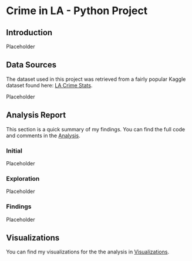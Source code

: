 # Crime in LA - Python Project
## Introduction
Placeholder

## Data Sources
The dataset used in this project was retrieved from a fairly popular Kaggle dataset found here: [LA Crime Stats](https://www.kaggle.com/datasets).

Placeholder

## Analysis Report
This section is a quick summary of my findings. You can find the full code and comments in the [Analysis](https://github.com/stgordillo/spotify_2023_python_project/blob/main/ANALYSIS.py).

### Initial
Placeholder

### Exploration
Placeholder


### Findings
Placeholder

## Visualizations
You can find my visualizations for the the analysis in [Visualizations](https://github.com/stgordillo/spotify_2023_python_project/blob/main/VISUALIZATIONS.md).
